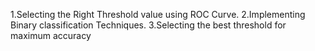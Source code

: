 1.Selecting the Right Threshold value using ROC Curve.
2.Implementing Binary classification Techniques.
3.Selecting the best threshold for maximum accuracy

